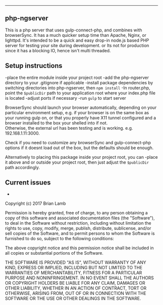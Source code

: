------------
php-ngserver
------------

This is a php server that uses gulp-connect-php, and combines with browserSync.
 It has a much quicker setup time than Apache, Nginx, or lighttpd.  It's
 intended to be a quick and easy drop-in node.js based PHP server for testing
 your site during development. or Its not for production since it has a blocking
 IO, hence isn't multi threaded.   

Setup instructions
------------------
-place the entire module inside your project root
-add the php-ngserver directory to your .gitignore if applicable
-install package dependencies by switching directories into php-ngserver, then
`npm install`
-In router.php, point the `$publicDir` path to your application root where your
index.php file is located
-adjust ports if necessary
-run `gulp` to start server

BrowserSync should launch your browser automatically, depending on your
particular environment setup, e.g. if your browser is on the same box as your
running gulp on, or that you properly have X11 tunnel configured and a browser
installed to the box your shelled into if not.  
Otherwise, the external url has been testing and is working. e.g.
192.168.1.11:3000.

Check if you need to customize any browserSync and gulp-connect-php options if
 it doesnt load out of the box, but the defaults should be enough.

Alternatively to placing this package inside your project root, you can
-place it above and or outside your project root, then just adjust the
`$publicDir` path accordingly.


Current issues
--------------
-



Copyright (c) 2017 Brian Lamb

Permission is hereby granted, free of charge, to any person obtaining a copy
of this software and associated documentation files (the "Software"), to deal
in the Software without restriction, including without limitation the rights
to use, copy, modify, merge, publish, distribute, sublicense, and/or sell
copies of the Software, and to permit persons to whom the Software is
furnished to do so, subject to the following conditions:

The above copyright notice and this permission notice shall be included in all
copies or substantial portions of the Software.

THE SOFTWARE IS PROVIDED "AS IS", WITHOUT WARRANTY OF ANY KIND, EXPRESS OR
IMPLIED, INCLUDING BUT NOT LIMITED TO THE WARRANTIES OF MERCHANTABILITY,
FITNESS FOR A PARTICULAR PURPOSE AND NONINFRINGEMENT. IN NO EVENT SHALL THE
AUTHORS OR COPYRIGHT HOLDERS BE LIABLE FOR ANY CLAIM, DAMAGES OR OTHER
LIABILITY, WHETHER IN AN ACTION OF CONTRACT, TORT OR OTHERWISE, ARISING FROM,
OUT OF OR IN CONNECTION WITH THE SOFTWARE OR THE USE OR OTHER DEALINGS IN THE
SOFTWARE.
